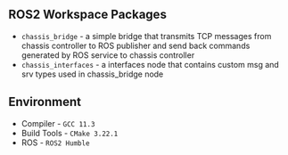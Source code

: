 ## ROS2 Workspace Packages

- `chassis_bridge` - a simple bridge that transmits TCP messages from chassis controller to ROS publisher and send back commands generated by ROS service to chassis controller
- `chassis_interfaces` - a interfaces node that contains custom msg and srv types used in chassis_bridge node

## Environment

- Compiler - `GCC 11.3`
- Build Tools - `CMake 3.22.1`
- ROS - `ROS2 Humble`
